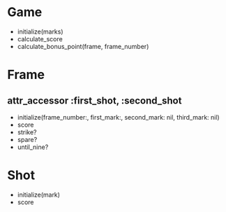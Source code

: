 # Game
- initialize(marks)
- calculate_score
- calculate_bonus_point(frame, frame_number)

# Frame
## attr_accessor :first_shot, :second_shot

- initialize(frame_number:, first_mark:, second_mark: nil, third_mark: nil)
- score
- strike?
- spare?
- until_nine?

# Shot
- initialize(mark)
- score
